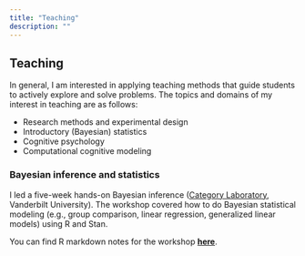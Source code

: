 ```yaml
---
title: "Teaching"
description: ""
---
```


## Teaching
In general, I am interested in applying teaching methods that guide students to actively explore and solve problems. The topics and domains of my interest in teaching are as follows:
 
 * Research methods and experimental design
 * Introductory (Bayesian) statistics
 * Cognitive psychology
 * Computational cognitive modeling

### Bayesian inference and statistics
I led a five-week hands-on Bayesian inference ([Category Laboratory](http://catlab.psy.vanderbilt.edu/), Vanderbilt University). The workshop covered how to do Bayesian statistical modeling (e.g., group comparison, linear regression, generalized linear models) using R and Stan. 

You can find R markdown notes for the workshop [**here**](https://github.com/giwonbahg/handson-bayes/tree/main).
